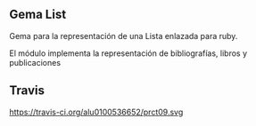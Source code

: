 ## Gema List

Gema para la representación de una Lista enlazada para ruby.

El módulo implementa la representación de bibliografías, libros y publicaciones

## Travis

https://travis-ci.org/alu0100536652/prct09.svg
